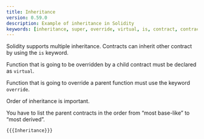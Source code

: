 ```yaml
---
title: Inheritance
version: 0.59.0
description: Example of inheritance in Solidity
keywords: [inheritance, super, override, virtual, is, contract, contracts]
---
```


Solidity supports multiple inheritance. Contracts can inherit other contract by using the `is` keyword.

Function that is going to be overridden by a child contract must be declared as `virtual`.

Function that is going to override a parent function must use the keyword `override`.

Order of inheritance is important.

You have to list the parent contracts in the order from “most base-like” to “most derived”.

```solidity
{{{Inheritance}}}
```
